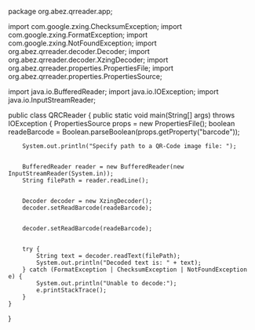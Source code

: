 

package org.abez.qrreader.app;


import com.google.zxing.ChecksumException;
import com.google.zxing.FormatException;
import com.google.zxing.NotFoundException;
import org.abez.qrreader.decoder.Decoder;
import org.abez.qrreader.decoder.XzingDecoder;
import org.abez.qrreader.properties.PropertiesFile;
import org.abez.qrreader.properties.PropertiesSource;


import java.io.BufferedReader;
import java.io.IOException;
import java.io.InputStreamReader;


public class QRCReader {
    public static void main(String[] args) throws IOException {
        PropertiesSource props = new PropertiesFile();
        boolean readeBarcode = Boolean.parseBoolean(props.getProperty("barcode"));


        System.out.println("Specify path to a QR-Code image file: ");


        BufferedReader reader = new BufferedReader(new InputStreamReader(System.in));
        String filePath = reader.readLine();


        Decoder decoder = new XzingDecoder();
        decoder.setReadBarcode(readeBarcode);


        decoder.setReadBarcode(readeBarcode);


        try {
            String text = decoder.readText(filePath);
            System.out.println("Decoded text is: " + text);
        } catch (FormatException | ChecksumException | NotFoundException e) {
            System.out.println("Unable to decode:");
            e.printStackTrace();
        }
    }
}

